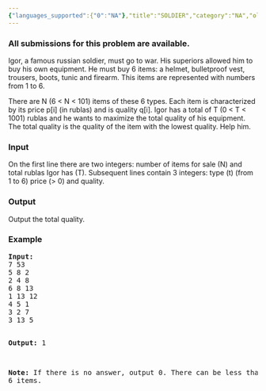```yaml
---
{"languages_supported":{"0":"NA"},"title":"SOLDIER","category":"NA","old_version":true,"problem_code":"SOLDIER","tags":{"0":"NA"},"layout":"problem"}
---
```


<h3> All submissions for this problem are available. </h3>
<p>Igor, a famous russian soldier, must go to war. His superiors allowed him to buy his own equipment. He must buy 6 items: a helmet, bulletproof vest, trousers, boots,  tunic and firearm. This items are represented with numbers from 1 to 6. </p>
<p> There are N (6 &lt; N &lt; 101) items of these 6 types. Each item is characterized by its price p[i] (in rublas) and is quality q[i]. Igor has a total of T (0 &lt; T &lt; 1001) rublas and he wants to maximize the total quality of his equipment. The total quality is the quality of the item with the lowest quality. Help him.</p>
<h3>Input</h3>
<p>On the first line there are two integers: number of items for sale (N) and total rublas Igor has (T). Subsequent lines contain 3 integers: type (t) (from 1 to 6) price (> 0) and quality. </p>
<h3>Output</h3>
<p>Output the total quality.</p>
<h3>Example</h3>
<pre>
<b>Input:</b>
7 53
5 8 2
2 4 8
6 8 13
1 13 12
4 5 1
3 2 7
3 13 5

<b>Output:</b>
1

<b>Note:</b>
If there is no answer, output 0.
There can be less than 6 items.
</pre>    
